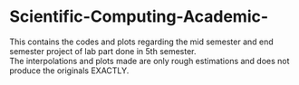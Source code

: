 # Scientific-Computing-Academic-
This contains the codes and plots regarding the mid semester and end semester project of lab part done in 5th semester.  
The interpolations and plots made are only rough estimations and does not produce the originals EXACTLY.
